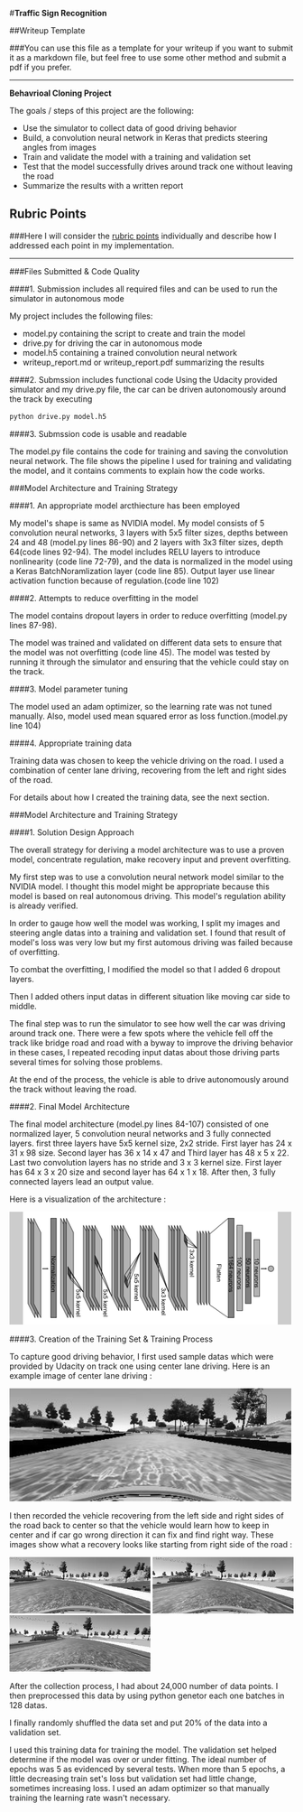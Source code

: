 #**Traffic Sign Recognition** 

##Writeup Template

###You can use this file as a template for your writeup if you want to submit it as a markdown file, but feel free to use some other method and submit a pdf if you prefer.

---

**Behavrioal Cloning Project**

The goals / steps of this project are the following:
* Use the simulator to collect data of good driving behavior
* Build, a convolution neural network in Keras that predicts steering angles from images
* Train and validate the model with a training and validation set
* Test that the model successfully drives around track one without leaving the road
* Summarize the results with a written report


[//]: # (Image References)

[image1]: ./examples/image1.png "Model Visualization"
[image2]: ./examples/gray_image.png "Grayscaling"
[image3]: ./examples/gray_image2.png "Recovery Image"
[image4]: ./examples/gray_image3.png "Recovery Image"
[image5]: ./examples/gray_image4.png "Recovery Image"

## Rubric Points
###Here I will consider the [rubric points](https://review.udacity.com/#!/rubrics/432/view) individually and describe how I addressed each point in my implementation.  

---
###Files Submitted & Code Quality

####1. Submission includes all required files and can be used to run the simulator in autonomous mode

My project includes the following files:
* model.py containing the script to create and train the model
* drive.py for driving the car in autonomous mode
* model.h5 containing a trained convolution neural network 
* writeup_report.md or writeup_report.pdf summarizing the results

####2. Submssion includes functional code
Using the Udacity provided simulator and my drive.py file, the car can be driven autonomously around the track by executing 
```sh
python drive.py model.h5
```

####3. Submssion code is usable and readable

The model.py file contains the code for training and saving the convolution neural network. The file shows the pipeline I used for training and validating the model, and it contains comments to explain how the code works.

###Model Architecture and Training Strategy

####1. An appropriate model arcthiecture has been employed

My model's shape is same as NVIDIA model.
My model consists of 5 convolution neural networks, 3 layers with 5x5 filter sizes, depths between 24 and 48 (model.py lines 86-90) and 2 layers with 3x3 filter sizes, depth 64(code lines 92-94).
The model includes RELU layers to introduce nonlinearity (code line 72-79), and the data is normalized in the model using a Keras BatchNoramlization layer (code line 85). Output layer use linear activation function because of regulation.(code line 102)

####2. Attempts to reduce overfitting in the model

The model contains dropout layers in order to reduce overfitting (model.py lines 87-98). 

The model was trained and validated on different data sets to ensure that the model was not overfitting (code line 45). The model was tested by running it through the simulator and ensuring that the vehicle could stay on the track.

####3. Model parameter tuning

The model used an adam optimizer, so the learning rate was not tuned manually. Also, model used mean squared error as loss function.(model.py line 104)

####4. Appropriate training data

Training data was chosen to keep the vehicle driving on the road. I used a combination of center lane driving, recovering from the left and right sides of the road.

For details about how I created the training data, see the next section. 

###Model Architecture and Training Strategy

####1. Solution Design Approach

The overall strategy for deriving a model architecture was to use a proven model, concentrate regulation, make recovery input and prevent overfitting.

My first step was to use a convolution neural network model similar to the NVIDIA model. I thought this model might be appropriate because this model is based on real autonomous driving. This model's regulation ability is already verified.

In order to gauge how well the model was working, I split my images and steering angle datas into a training and validation set. I found that result of model's loss was very low but my first automous driving was failed because of overfitting.

To combat the overfitting, I modified the model so that I added 6 dropout layers.

Then I added others input datas in different situation like moving car side to middle.

The final step was to run the simulator to see how well the car was driving around track one. There were a few spots where the vehicle fell off the track like bridge road and road with a byway to improve the driving behavior in these cases, I repeated recoding input datas about those driving parts several times for solving those problems.

At the end of the process, the vehicle is able to drive autonomously around the track without leaving the road.

####2. Final Model Architecture

The final model architecture (model.py lines 84-107) consisted of one normalized layer, 5 convolution neural networks and 3 fully connected layers. first three layers have 5x5 kernel size, 2x2 stride. First layer has 24 x 31 x 98 size. Second layer has 36 x 14 x 47 and Third layer has 48 x 5 x 22. Last two convolution layers has no stride and 3 x 3 kernel size. First layer has 64 x 3 x 20 size and second layer has 64 x 1 x 18. After then, 3 fully connected layers lead an output value.

Here is a visualization of the architecture :

![alt text][image1]

####3. Creation of the Training Set & Training Process

To capture good driving behavior, I first used sample datas which were provided by Udacity on track one using center lane driving. Here is an example image of center lane driving :

![alt text][image2]

I then recorded the vehicle recovering from the left side and right sides of the road back to center so that the vehicle would learn how to keep in center and if car go wrong direction it can fix and find right way. These images show what a recovery looks like starting from right side of the road :

![alt text][image3]
![alt text][image4]
![alt text][image5]

After the collection process, I had about 24,000 number of data points. I then preprocessed this data by using python genetor each one batches in 128 datas.


I finally randomly shuffled the data set and put 20% of the data into a validation set. 

I used this training data for training the model. The validation set helped determine if the model was over or under fitting. The ideal number of epochs was 5 as evidenced by several tests. When more than 5 epochs, a little decreasing train set's loss but validation set had little change, sometimes increasing loss. I used an adam optimizer so that manually training the learning rate wasn't necessary.